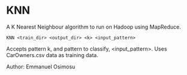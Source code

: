 KNN
===============

A K Nearest Neighbour algorithm to run on Hadoop using MapReduce.

    KNN <train_dir> <output_dir> <k> <input_pattern>

Accepts pattern k, and pattern to classify, <input_pattern>. Uses CarOwners.csv data as training data.

Author: Emmanuel Osimosu

